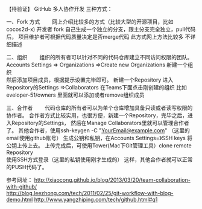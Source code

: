 【待验证】
GitHub 多人协作开发 三种方式：

一、Fork 方式 
　　网上介绍比较多的方式（比较大型的开源项目，比如cocos2d-x)
开发者 fork 自己生成一个独立的分支，跟主分支完全独立，pull代码后，
项目维护者可根据代码质量决定是否merge代码 此方式网上方法比较多
不详细描述

二、组织
　　组织的所有者可以针对不同的代码仓库建立不同访问权限的团队。
Accounts Settings => Organizations =>Create new Organizations 新建一个组织  
然后添加项目成员，根据提示设置完毕即可。
新建一个Repository  进入Repository的Settings 
=>Collaborators 在Teams下面点击刚创建的组织 比如eveloper-51/owners
里面就可以添加或者remove组织成员

三、合作者
　　代码仓库的所有者可以为单个仓库增加具备只读或者读写权限的协作者。
合作者方式比较实用，也很方便，新建一个Repository，完毕之后，进入Repository的Settings，
然后在Manage Collaborators里就可以管理合作者了。
其他合作者，使用ssh-keygen -C "YourEmail@example.com" （这里的email使用github账号）
生成公钥和私钥，在Accounts Settings=》SSH keys 将公钥上传上去。
上传完成后，可使用Tower(Mac下Git管理工具）clone remote Repository  
使用SSH方式登录（这里的私钥使用刚才生成的） 这样，其他合作者就可以正常的PUSH代码了。

参考网址：
http://xiaocong.github.io/blog/2013/03/20/team-collaboration-with-github/    
http://blog.leezhong.com/tech/2011/02/25/git-workflow-with-blog-demo.html
http://www.yangzhiping.com/tech/github.html#q1